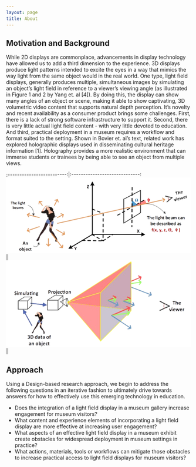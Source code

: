 ```yaml
---
layout: page
title: About
---
```


## Motivation and Background
While 2D displays are commonplace, advancements in display technology have allowed us to add a third dimension to the experience. 3D displays produce light patterns intended to excite the eyes in a way that mimics the way light from the same object would in the real world. One type, light field displays, generally produces multiple, simultaneous images by simulating an object’s light field in reference to a viewer’s viewing angle (as illustrated in Figure 1 and 2 by Yang et. al [4]). By doing this, the display can show many angles of an object or scene, making it able to show captivating, 3D volumetric video content that supports natural depth perception.
It’s novelty and recent availability as a consumer product brings some challenges. First, there is a lack of strong software infrastructure to support it. Second, there is very little actual light field content - with very little devoted to education. And third, practical deployment in a museum requires a workflow and format suited to the setting. Shown in Bovier et. al’s text, related work has explored holographic displays used in disseminating cultural heritage information [1]. Holography provides a more realistic environment that can immerse students or trainees by being able to see an object from multiple views.

:-------------------------:|:-----------------------------:
![F1](./img/F1.png)|![F2](./img/F2.png)|

## Approach
Using a Design-based research approach, we begin to address the following questions in an iterative fashion to ultimately drive towards answers for how to effectively use this emerging technology in education.
* Does the integration of a light field display in a museum gallery increase engagement for museum visitors?
* What content and experience elements of incorporating a light field display are more effective at increasing user engagement?
* What aspects of an effective light field display in a museum exhibit create obstacles for widespread deployment in museum settings in practice?
* What actions, materials, tools or workflows can mitigate those obstacles to increase practical access to light field displays for museum visitors?
